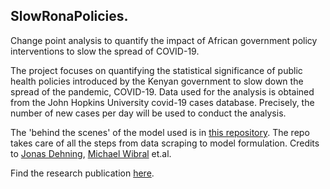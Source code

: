 ## SlowRonaPolicies.
Change point analysis to quantify the impact of African government policy interventions to slow the spread of COVID-19.

The  project focuses on quantifying the statistical significance of  public health policies introduced by the Kenyan government to slow down the spread of the pandemic, COVID-19. 
Data used for the analysis is obtained from the John Hopkins University covid-19 cases database. Precisely, the number of new cases per day will be used to conduct the analysis. 

The 'behind the scenes' of the model used is in [this repository](https://github.com/Priesemann-Group/covid19_inference). The repo takes care of all the steps from data scraping to model formulation. Credits to [Jonas Dehning](https://science.sciencemag.org/content/369/6500/eabb9789), [Michael Wibral](https://science.sciencemag.org/content/369/6500/eabb9789) et.al.

Find the research publication [here](https://science.sciencemag.org/content/369/6500/eabb9789).
